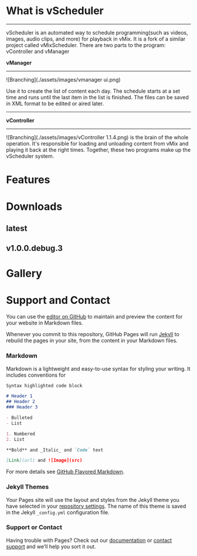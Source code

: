 # What is vScheduler
* * *
vScheduler is an automated way to schedule programming(such as videos, images, audio clips, and more) for playback in vMix. It is a fork of a similar project called vMixScheduler. There are two parts to the program: vController and vManager

**vManager** 
***
![Branching](./assets/images/vmanager ui.png)

Use it to create the list of content each day. The schedule starts at a set time and runs until the last item in the list is finished. The files can be saved in XML format to be edited or aired later. 
***
**vController**
***
![Branching](./assets/images/vController 1.1.4.png)
is the brain of the whole operation. It's responsible for loading and unloading content from vMix and playing it back at the right times. Together, these two programs make up the vScheduler system.


# Features
# Downloads
## latest
## v1.0.0.debug.3
# Gallery
# Support and Contact
You can use the [editor on GitHub](https://github.com/237domingo/vScheduler/edit/gh-pages/index.md) to maintain and preview the content for your website in Markdown files.

Whenever you commit to this repository, GitHub Pages will run [Jekyll](https://jekyllrb.com/) to rebuild the pages in your site, from the content in your Markdown files.

### Markdown

Markdown is a lightweight and easy-to-use syntax for styling your writing. It includes conventions for

```markdown
Syntax highlighted code block

# Header 1
## Header 2
### Header 3

- Bulleted
- List

1. Numbered
2. List

**Bold** and _Italic_ and `Code` text

[Link](url) and ![Image](src)
```

For more details see [GitHub Flavored Markdown](https://guides.github.com/features/mastering-markdown/).

### Jekyll Themes

Your Pages site will use the layout and styles from the Jekyll theme you have selected in your [repository settings](https://github.com/237domingo/vScheduler/settings/pages). The name of this theme is saved in the Jekyll `_config.yml` configuration file.

### Support or Contact

Having trouble with Pages? Check out our [documentation](https://docs.github.com/categories/github-pages-basics/) or [contact support](https://support.github.com/contact) and we’ll help you sort it out.
